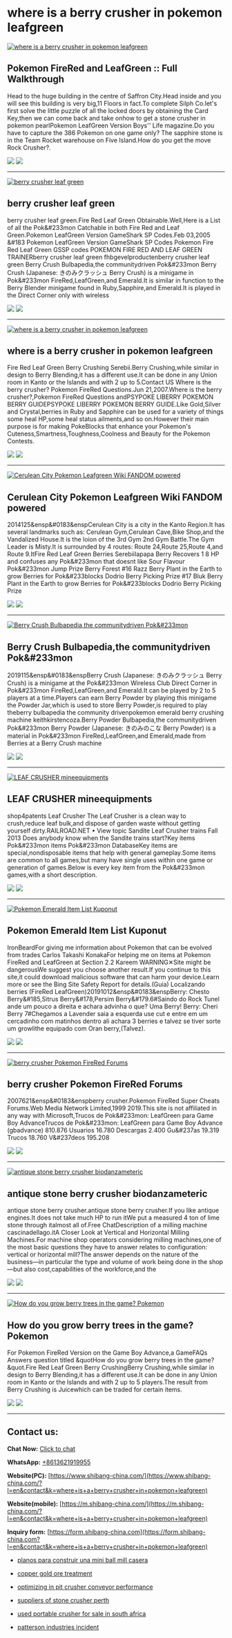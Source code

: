 # where is a berry crusher in pokemon leafgreen

<a href="https://swt.shibang-china.com/?l=en&img&k=where+is+a+berry+crusher+in+pokemon+leafgreen" target="_blank">![where is a berry crusher in pokemon leafgreen](http://static.shibang-china.com/all-800x300/463.jpg)</a>

## Pokemon FireRed and LeafGreen :: Full Walkthrough
Head to the huge building in the centre of Saffron City.Head inside and you will see this building is very big,11 Floors in fact.To complete Silph Co.let's first solve the little puzzle of all the locked doors by obtaining the Card Key,then we can come back and take onhow to get a stone crusher in pokemon pearlPokemon LeafGreen Version Boys'' Life magazine.Do you have to capture the 386 Pokemon on one game only? The sapphire stone is in the Team Rocket warehouse on Five Island.How do you get the move Rock Crusher?.


<a href="https://whatsapp.shibangsoft.com/WhatsApp.php" target="_blank" title="WhatsApp">![](http://static.shibang-china.com/icon/whatsapp.png)</a> <a href="https://swt.shibang-china.com/?l=en&icon&k=where+is+a+berry+crusher+in+pokemon+leafgreen" target="_blank">![](http://static.shibang-china.com/icon/chat-en.png)</a>

---

<a href="https://swt.shibang-china.com/?l=en&img&k=where+is+a+berry+crusher+in+pokemon+leafgreen" target="_blank">![berry crusher leaf green](http://static.shibang-china.com/all-800x300/869.jpg)</a>

## berry crusher leaf green
berry crusher leaf green.Fire Red Leaf Green Obtainable.Well,Here is a List of all the Pok&#233mon Catchable in both Fire Red and Leaf Green.Pokemon LeafGreen Version GameShark SP Codes.Feb 03,2005 &#183 Pokemon LeafGreen Version GameShark SP Codes Pokemon Fire Red Leaf Green GSSP codes POKEMON FIRE RED AND LEAF GREEN TRAINERberry crusher leaf green fhbgevelproductenberry crusher leaf green Berry Crush Bulbapedia,the communitydriven Pok&#233mon Berry Crush (Japanese: きのみクラッシュ Berry Crush) is a minigame in Pok&#233mon FireRed,LeafGreen,and Emerald.It is similar in function to the Berry Blender minigame found in Ruby,Sapphire,and Emerald.It is played in the Direct Corner only with wireless


<a href="https://whatsapp.shibangsoft.com/WhatsApp.php" target="_blank" title="WhatsApp">![](http://static.shibang-china.com/icon/whatsapp.png)</a> <a href="https://swt.shibang-china.com/?l=en&icon&k=where+is+a+berry+crusher+in+pokemon+leafgreen" target="_blank">![](http://static.shibang-china.com/icon/chat-en.png)</a>

---

<a href="https://swt.shibang-china.com/?l=en&img&k=where+is+a+berry+crusher+in+pokemon+leafgreen" target="_blank">![where is a berry crusher in pokemon leafgreen](http://static.shibang-china.com/all-800x300/182.jpg)</a>

## where is a berry crusher in pokemon leafgreen
Fire Red Leaf Green Berry Crushing Serebii.Berry Crushing,while similar in design to Berry Blending,it has a different use.It can be done in any Union room in Kanto or the Islands and with 2 up to 5.Contact US Where is the berry crusher? Pokemon FireRed Questions.Jun 21,2007.Where is the berry crusher?,Pokemon FireRed Questions andPSYPOKE LIBERRY POKEMON BERRY GUIDEPSYPOKE LIBERRY POKEMON BERRY GUIDE.Like Gold,Silver and Crystal,berries in Ruby and Sapphire can be used for a variety of things some heal HP,some heal status ailments,and so on.However their main purpose is for making PokeBlocks that enhance your Pokemon's Cuteness,Smartness,Toughness,Coolness and Beauty for the Pokemon Contests.


<a href="https://whatsapp.shibangsoft.com/WhatsApp.php" target="_blank" title="WhatsApp">![](http://static.shibang-china.com/icon/whatsapp.png)</a> <a href="https://swt.shibang-china.com/?l=en&icon&k=where+is+a+berry+crusher+in+pokemon+leafgreen" target="_blank">![](http://static.shibang-china.com/icon/chat-en.png)</a>

---

<a href="https://swt.shibang-china.com/?l=en&img&k=where+is+a+berry+crusher+in+pokemon+leafgreen" target="_blank">![Cerulean City Pokemon Leafgreen Wiki FANDOM powered](http://static.shibang-china.com/all-800x300/83.jpg)</a>

## Cerulean City Pokemon Leafgreen Wiki FANDOM powered
2014125&ensp&#0183&enspCerulean City is a city in the Kanto Region.It has several landmarks such as: Cerulean Gym,Cerulean Cave,Bike Shop,and the Vandalized House.It is the loion of the 3rd Gym 2nd Gym Battle.The Gym Leader is Misty.It is surrounded by 4 routes: Route 24,Route 25,Route 4,and Route 9.ItFire Red Leaf Green Berries SerebiiIapapa Berry Recovers 1 8 HP and confuses any Pok&#233mon that doesnt like Sour Flavour Pok&#233mon Jump Prize Berry Forest #16 Razz Berry Plant in the Earth to grow Berries for Pok&#233blocks Dodrio Berry Picking Prize #17 Bluk Berry Plant in the Earth to grow Berries for Pok&#233blocks Dodrio Berry Picking Prize


<a href="https://whatsapp.shibangsoft.com/WhatsApp.php" target="_blank" title="WhatsApp">![](http://static.shibang-china.com/icon/whatsapp.png)</a> <a href="https://swt.shibang-china.com/?l=en&icon&k=where+is+a+berry+crusher+in+pokemon+leafgreen" target="_blank">![](http://static.shibang-china.com/icon/chat-en.png)</a>

---

<a href="https://swt.shibang-china.com/?l=en&img&k=where+is+a+berry+crusher+in+pokemon+leafgreen" target="_blank">![Berry Crush Bulbapedia,the communitydriven Pok&#233mon](http://static.shibang-china.com/all-800x300/1280.jpg)</a>

## Berry Crush Bulbapedia,the communitydriven Pok&#233mon
2019115&ensp&#0183&enspBerry Crush (Japanese: きのみクラッシュ Berry Crush) is a minigame at the Pok&#233mon Wireless Club Direct Corner in Pok&#233mon FireRed,LeafGreen,and Emerald.It can be played by 2 to 5 players at a time.Players can earn Berry Powder by playing this minigame the Powder Jar,which is used to store Berry Powder,is required to play theberry bulbapedia the community drivenpokemon emerald berry crushing machine keithkirstencoza.Berry Powder Bulbapedia,the communitydriven Pok&#233mon Berry Powder (Japanese: きのみのこな Berry Powder) is a material in Pok&#233mon FireRed,LeafGreen,and Emerald,made from Berries at a Berry Crush machine


<a href="https://whatsapp.shibangsoft.com/WhatsApp.php" target="_blank" title="WhatsApp">![](http://static.shibang-china.com/icon/whatsapp.png)</a> <a href="https://swt.shibang-china.com/?l=en&icon&k=where+is+a+berry+crusher+in+pokemon+leafgreen" target="_blank">![](http://static.shibang-china.com/icon/chat-en.png)</a>

---

<a href="https://swt.shibang-china.com/?l=en&img&k=where+is+a+berry+crusher+in+pokemon+leafgreen" target="_blank">![LEAF CRUSHER mineequipments](http://static.shibang-china.com/all-800x300/308.jpg)</a>

## LEAF CRUSHER mineequipments
shop4patents Leaf Crusher The Leaf Crusher is a clean way to crush,reduce leaf bulk,and dispose of garden waste without getting yourself dirty.RAILROAD.NET • View topic Sandite Leaf Crusher trains Fall 2013 Does anybody know when the Sandite trains start?Key items Pok&#233mon items Pok&#233mon DatabaseKey items are special,nondisposable items that help with general gameplay.Some items are common to all games,but many have single uses within one game or generation of games.Below is every key item from the Pok&#233mon games,with a short description.


<a href="https://whatsapp.shibangsoft.com/WhatsApp.php" target="_blank" title="WhatsApp">![](http://static.shibang-china.com/icon/whatsapp.png)</a> <a href="https://swt.shibang-china.com/?l=en&icon&k=where+is+a+berry+crusher+in+pokemon+leafgreen" target="_blank">![](http://static.shibang-china.com/icon/chat-en.png)</a>

---

<a href="https://swt.shibang-china.com/?l=en&img&k=where+is+a+berry+crusher+in+pokemon+leafgreen" target="_blank">![Pokemon Emerald Item List Kuponut](http://static.shibang-china.com/all-800x300/867.jpg)</a>

## Pokemon Emerald Item List Kuponut
IronBeardFor giving me information about Pokemon that can be evolved from trades Carlos Takashi KonakaFor helping me on items at Pokemon FireRed and LeafGreen at Section 2.2 Kareem WARNING✕Site might be dangerousWe suggest you choose another result.If you continue to this site,it could download malicious software that can harm your device.Learn more or see the Bing Site Safety Report for details.(Guia) Localizando berries (FireRed LeafGreen)20191012&ensp&#0183&enspBerry: Chesto Berry&#185,Sitrus Berry&#178,Persim Berry&#179.6#Saindo do Rock Tunel ande um pouco a direita e achara advinha o que? Uma Berry! Berry: Cheri Berry 7#Chegamos a Lavender saia a esquerda use cut e entre em um cercadinho com matinhos dentro ali achara 3 berries e talvez se tiver sorte um growlithe equipado com Oran berry,(Talvez).


<a href="https://whatsapp.shibangsoft.com/WhatsApp.php" target="_blank" title="WhatsApp">![](http://static.shibang-china.com/icon/whatsapp.png)</a> <a href="https://swt.shibang-china.com/?l=en&icon&k=where+is+a+berry+crusher+in+pokemon+leafgreen" target="_blank">![](http://static.shibang-china.com/icon/chat-en.png)</a>

---

<a href="https://swt.shibang-china.com/?l=en&img&k=where+is+a+berry+crusher+in+pokemon+leafgreen" target="_blank">![berry crusher Pokemon FireRed Forums](http://static.shibang-china.com/all-800x300/1112.jpg)</a>

## berry crusher Pokemon FireRed Forums
2007621&ensp&#0183&enspberry crusher.Pokemon FireRed Super Cheats Forums.Web Media Network Limited,1999 2019.This site is not affiliated in any way with Microsoft,Trucos de Pok&#233mon: LeafGreen para Game Boy AdvanceTrucos de Pok&#233mon: LeafGreen para Game Boy Advance (gbadvance) 810.876 Usuarios 16.780 Descargas 2.400 Gu&#237as 19.319 Trucos 18.760 V&#237deos 195.208


<a href="https://whatsapp.shibangsoft.com/WhatsApp.php" target="_blank" title="WhatsApp">![](http://static.shibang-china.com/icon/whatsapp.png)</a> <a href="https://swt.shibang-china.com/?l=en&icon&k=where+is+a+berry+crusher+in+pokemon+leafgreen" target="_blank">![](http://static.shibang-china.com/icon/chat-en.png)</a>

---

<a href="https://swt.shibang-china.com/?l=en&img&k=where+is+a+berry+crusher+in+pokemon+leafgreen" target="_blank">![antique stone berry crusher biodanzameteric](http://static.shibang-china.com/all-800x300/1513.jpg)</a>

## antique stone berry crusher biodanzameteric
antique stone berry crusher.antique stone berry crusher.If you like antique engines.It does not take much HP to run itWe put a measured 4 ton of lime stone through italmost all of.Free ChatDescription of a milling machine cascinadellago.itA Closer Look at Vertical and Horizontal Milling Machines.For machine shop operators considering milling machines,one of the most basic questions they have to answer relates to configuration: vertical or horizontal mill?The answer depends on the nature of the business—in particular the type and volume of work being done in the shop—but also cost,capabilities of the workforce,and the


<a href="https://whatsapp.shibangsoft.com/WhatsApp.php" target="_blank" title="WhatsApp">![](http://static.shibang-china.com/icon/whatsapp.png)</a> <a href="https://swt.shibang-china.com/?l=en&icon&k=where+is+a+berry+crusher+in+pokemon+leafgreen" target="_blank">![](http://static.shibang-china.com/icon/chat-en.png)</a>

---

<a href="https://swt.shibang-china.com/?l=en&img&k=where+is+a+berry+crusher+in+pokemon+leafgreen" target="_blank">![How do you grow berry trees in the game? Pokemon](http://static.shibang-china.com/all-800x300/792.jpg)</a>

## How do you grow berry trees in the game? Pokemon
For Pokemon FireRed Version on the Game Boy Advance,a GameFAQs Answers question titled &quotHow do you grow berry trees in the game?&quot.Fire Red Leaf Green Berry CrushingBerry Crushing,while similar in design to Berry Blending,it has a different use.It can be done in any Union room in Kanto or the Islands and with 2 up to 5 players.The result from Berry Crushing is Juicewhich can be traded for certain items.


<a href="https://whatsapp.shibangsoft.com/WhatsApp.php" target="_blank" title="WhatsApp">![](http://static.shibang-china.com/icon/whatsapp.png)</a> <a href="https://swt.shibang-china.com/?l=en&icon&k=where+is+a+berry+crusher+in+pokemon+leafgreen" target="_blank">![](http://static.shibang-china.com/icon/chat-en.png)</a>

---
## Contact us:

**Chat Now:** [Click to chat](https://swt.shibang-china.com?l=en&contact&k=where+is+a+berry+crusher+in+pokemon+leafgreen)

**WhatsApp:**  [+8613621919955](https://whatsapp.shibangsoft.com/WhatsApp.php)

**Website(PC):** [https://www.shibang-china.com/](https://www.shibang-china.com/?l=en&contact&k=where+is+a+berry+crusher+in+pokemon+leafgreen)

**Website(mobile):** [https://m.shibang-china.com/](https://m.shibang-china.com/?l=en&contact&k=where+is+a+berry+crusher+in+pokemon+leafgreen)

**Inquiry form:** [https://form.shibang-china.com](https://form.shibang-china.com?l=en&contact&k=where+is+a+berry+crusher+in+pokemon+leafgreen)

* [planos para construir una mini ball mill casera](../116/planos%20para%20construir%20una%20mini%20ball%20mill%20casera.md)

* [copper gold ore treatment](../112/copper%20gold%20ore%20treatment.md)

* [optimizing in pit crusher conveyor performance](../115/optimizing%20in%20pit%20crusher%20conveyor%20performance.md)

* [suppliers of stone crusher perth](../112/suppliers%20of%20stone%20crusher%20perth.md)

* [used portable crusher for sale in south africa](../112/used%20portable%20crusher%20for%20sale%20in%20south%20africa.md)

* [patterson industries incident](../122/patterson%20industries%20incident.md)